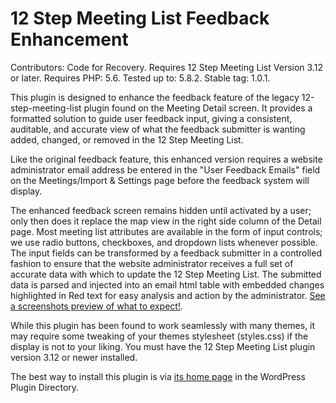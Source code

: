 # 12 Step Meeting List Feedback Enhancement

Contributors: Code for Recovery.
Requires 12 Step Meeting List Version 3.12 or later.
Requires PHP: 5.6.
Tested up to: 5.8.2.
Stable tag: 1.0.1.

This plugin is designed to enhance the feedback feature of the legacy 12-step-meeting-list plugin found on the Meeting Detail screen. It provides a formatted solution to guide user feedback input, giving a consistent, auditable, and accurate view of what the feedback submitter is wanting added, changed, or removed in the 12 Step Meeting List.

Like the original feedback feature, this enhanced version requires a website administrator email address be entered in the "User Feedback Emails" field on the Meetings/Import & Settings page before the feedback system will display.

The enhanced feedback screen remains hidden until activated by a user; only then does it replace the map view in the right side column of the Detail page. Most meeting list attributes are available in the form of input controls; we use radio buttons, checkboxes, and dropdown lists whenever possible. The input fields can be transformed by a feedback submitter in a controlled fashion to ensure that the website administrator receives a full set of accurate data with which to update the 12 Step Meeting List. The submitted data is parsed and injected into an email html table with embedded changes highlighted in Red text for easy analysis and action by the administrator. [See a screenshots preview of what to expect!](https://wordpress.org/plugins/12-step-meeting-list-feedback-enhancement/#description).

While this plugin has been found to work seamlessly with many themes, it may require some tweaking of your themes stylesheet (styles.css) if the display is not to your liking. You must have the 12 Step Meeting List plugin version 3.12 or newer installed.

The best way to install this plugin is via [its home page](https://wordpress.org/plugins/12-step-meeting-list-feedback-enhancement/) in the WordPress Plugin Directory.
